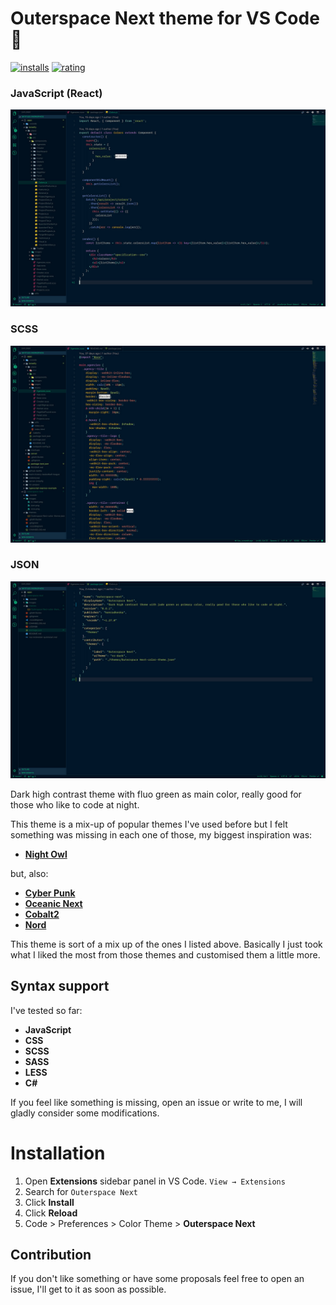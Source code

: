 # Outerspace Next theme for VS Code 🦄

[![installs](https://vsmarketplacebadge.apphb.com/installs/konradkeska.outerspace-next.svg)](https://marketplace.visualstudio.com/items?itemName=konradkeska.outerspace-next)
[![rating](https://vsmarketplacebadge.apphb.com/rating/konradkeska.outerspace-next.svg)](https://marketplace.visualstudio.com/items?itemName=konradkeska.outerspace-next)

### JavaScript (React)

![Preview](https://raw.githubusercontent.com/konradkeska/outerspace-next/master/images/js-react.jpg)

### SCSS

![Preview](https://raw.githubusercontent.com/konradkeska/outerspace-next/master/images/scss.jpg)

### JSON

![Preview](https://raw.githubusercontent.com/konradkeska/outerspace-next/master/images/json.jpg)

Dark high contrast theme with fluo green as main color, really good for those who like to code at night.

This theme is a mix-up of popular themes I've used before but I felt something was missing in each one of those, my biggest inspiration was:

- [**Night Owl**](https://github.com/sdras/night-owl-vscode-theme)

but, also:

- [**Cyber Punk**](https://github.com/prometheux-ar/cyberpunk)
- [**Oceanic Next**](https://github.com/mhartington/oceanic-next)
- [**Cobalt2**](https://github.com/wesbos/cobalt2-vscode)
- [**Nord**](https://github.com/arcticicestudio/nord)

This theme is sort of a mix up of the ones I listed above. Basically I just took what I liked the most from those themes and customised them a little more.

## Syntax support

I've tested so far:

- **JavaScript**
- **CSS**
- **SCSS**
- **SASS**
- **LESS**
- **C#**

If you feel like something is missing, open an issue or write to me, I will gladly consider some modifications.

# Installation

1. Open **Extensions** sidebar panel in VS Code. `View → Extensions`
2. Search for `Outerspace Next`
3. Click **Install**
4. Click **Reload**
5. Code > Preferences > Color Theme > **Outerspace Next**

## Contribution

If you don't like something or have some proposals feel free to open an issue, I'll get to it as soon as possible.
